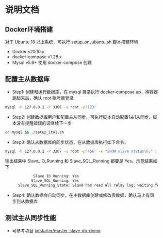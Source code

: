 说明文档
=======

## Docker环境搭建  
对于 Ubuntu 18 以上系统，可执行 setup_on_ubuntu.sh 脚本搭建环境
* Docker v20.10.x
* docker-compose v1.28.x
* Mysql v5.6+ 使用 docker-compose 创建

## 配置主从数据库
* Step1: 创建和运行数据库，在 mysql 目录执行 docker-compose up，待容器跑起来后，确认 root 账号能登录
```bash
mysql -h 127.0.0.1 -P 3306 -u root -p'123'
```
* Step2: 创建数据库用户和配置主从同步，可执行脚本自动配置1主1从同步，脚本没有提醒错误的话继续下一步
```bash
cd mysql && ./setup_1to1.sh
```

* Step3: 确认从数据库的同步状态，在从数据库执行如下命令，
```bash
mysql -h 127.0.0.1 -P 3307 -u root -p'456' -e "SHOW slave status\G;" | grep Running
```
输出结果中 Slave_IO_Running 和 Slave_SQL_Running 都要是 Yes，示范结果如下
```bash
             Slave_IO_Running: Yes
            Slave_SQL_Running: Yes
      Slave_SQL_Running_State: Slave has read all relay log; waiting for more updates
```

* Step4: 确认数据会自动同步，在主数据库创建或修改表数据，确认马上有同步到从数据库

## 测试主从同步性能
* 可参考项目 [kdstarter/master-slave-db-demo](https://github.com/kdstarter/master-slave-db-demo)
